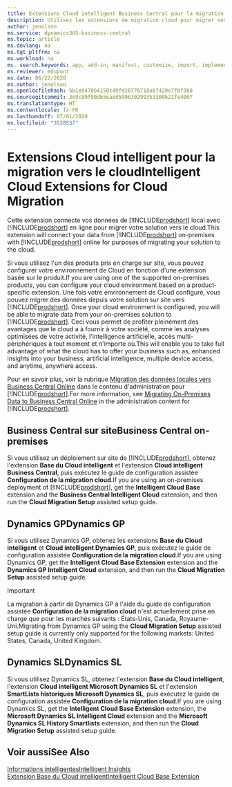 ```yaml
---
title: Extensions Cloud intelligent Business Central pour la migration cloud | Microsoft Docs
description: Utilisez les extensions de migration cloud pour migrer vos données locales vers Business Central Online. Ces extensions déplacent vos données locales vers le cloud afin que vous puissiez utiliser Business Central Online avec vos données existantes.
author: jenolson
ms.service: dynamics365-business-central
ms.topic: article
ms.devlang: na
ms.tgt_pltfrm: na
ms.workload: na
ms. search.keywords: app, add-in, manifest, customize, import, implement
ms.reviewer: edupont
ms.date: 06/22/2020
ms.author: jenolson
ms.openlocfilehash: 5b1ed470b4150c49fd20776718ab7429e7fbf3b8
ms.sourcegitcommit: 3e9c89f90db5eaed599630299353300621fe4007
ms.translationtype: HT
ms.contentlocale: fr-FR
ms.lasthandoff: 07/01/2020
ms.locfileid: "3528537"
---
```

# <a name="intelligent-cloud-extensions-for-cloud-migration"></a><span data-ttu-id="3f0cd-104">Extensions Cloud intelligent pour la migration vers le cloud</span><span class="sxs-lookup"><span data-stu-id="3f0cd-104">Intelligent Cloud Extensions for Cloud Migration</span></span>

<span data-ttu-id="3f0cd-105">Cette extension connecte vos données de [!INCLUDE[prodshort](includes/prodshort.md)] local avec [!INCLUDE[prodshort](includes/prodshort.md)] en ligne pour migrer votre solution vers le cloud.</span><span class="sxs-lookup"><span data-stu-id="3f0cd-105">This extension will connect your data from [!INCLUDE[prodshort](includes/prodshort.md)] on-premises with [!INCLUDE[prodshort](includes/prodshort.md)] online for purposes of migrating your solution to the cloud.</span></span>  

<span data-ttu-id="3f0cd-106">Si vous utilisez l'un des produits pris en charge sur site, vous pouvez configurer votre environnement de Cloud en fonction d'une extension basée sur le produit.</span><span class="sxs-lookup"><span data-stu-id="3f0cd-106">If you are using one of the supported on-premises products, you can configure your cloud environment based on a product-specific extension.</span></span><span data-ttu-id="3f0cd-107"> Une fois votre environnement de Cloud configuré, vous pouvez migrer des données depuis votre solution sur site vers [!INCLUDE[prodshort](includes/prodshort.md)].</span><span class="sxs-lookup"><span data-stu-id="3f0cd-107"> Once your cloud environment is configured, you will be able to migrate data from your on-premises solution to [!INCLUDE[prodshort](includes/prodshort.md)].</span></span> <span data-ttu-id="3f0cd-108">Ceci vous permet de profiter pleinement des avantages que le cloud a à fournir à votre société, comme les analyses optimisées de votre activité, l'intelligence artificielle, accès multi-périphériques à tout moment et n'importe où.</span><span class="sxs-lookup"><span data-stu-id="3f0cd-108">This will enable you to take full advantage of what the cloud has to offer your business such as, enhanced insights into your business, artificial intelligence, multiple device access, and anytime, anywhere access.</span></span>  

<span data-ttu-id="3f0cd-109">Pour en savoir plus, voir la rubrique [Migration des données locales vers Business Central Online](/dynamics365/business-central/dev-itpro/administration/migrate-data) dans le contenu d'administration pour [!INCLUDE[prodshort](includes/prodshort.md)].</span><span class="sxs-lookup"><span data-stu-id="3f0cd-109">For more information, see [Migrating On-Premises Data to Business Central Online](/dynamics365/business-central/dev-itpro/administration/migrate-data) in the administration content for [!INCLUDE[prodshort](includes/prodshort.md)].</span></span>  

## <a name="business-central-on-premises"></a><span data-ttu-id="3f0cd-110">Business Central sur site</span><span class="sxs-lookup"><span data-stu-id="3f0cd-110">Business Central on-premises</span></span>
<span data-ttu-id="3f0cd-111">Si vous utilisez un déploiement sur site de [!INCLUDE[prodshort](includes/prodshort.md)], obtenez l'extension **Base du Cloud intelligent** et l'extension **Cloud intelligent Business Central**, puis exécutez le guide de configuration assistée **Configuration de la migration cloud**.</span><span class="sxs-lookup"><span data-stu-id="3f0cd-111">If you are using an on-premises deployment of [!INCLUDE[prodshort](includes/prodshort.md)], get the **Intelligent Cloud Base** extension and the **Business Central Intelligent Cloud** extension, and then run the **Cloud Migration Setup** assisted setup guide.</span></span>  

## <a name="dynamics-gp"></a><span data-ttu-id="3f0cd-112">Dynamics GP</span><span class="sxs-lookup"><span data-stu-id="3f0cd-112">Dynamics GP</span></span>
<span data-ttu-id="3f0cd-113">Si vous utilisez Dynamics GP, obtenez les extensions **Base du Cloud intelligent** et **Cloud intelligent Dynamics GP**, puis exécutez le guide de configuration assistée **Configuration de la migration cloud**.</span><span class="sxs-lookup"><span data-stu-id="3f0cd-113">If you are using Dynamics GP,  get the **Intelligent Cloud Base Extension** extension and the **Dynamics GP Intelligent Cloud** extension, and then run the **Cloud Migration Setup** assisted setup guide.</span></span>  

> [!IMPORTANT]
> <span data-ttu-id="3f0cd-114">La migration à partir de Dynamics GP à l'aide du guide de configuration assistée **Configuration de la migration cloud** n'est actuellement prise en charge que pour les marchés suivants : États-Unis, Canada, Royaume-Uni.</span><span class="sxs-lookup"><span data-stu-id="3f0cd-114">Migrating from Dynamics GP using the **Cloud Migration Setup** assisted setup guide is currently only supported for the following markets: United States, Canada, United Kingdom.</span></span>

## <a name="dynamics-sl"></a><span data-ttu-id="3f0cd-115">Dynamics SL</span><span class="sxs-lookup"><span data-stu-id="3f0cd-115">Dynamics SL</span></span>
<span data-ttu-id="3f0cd-116">Si vous utilisez Dynamics SL, obtenez l'extension **Base du Cloud intelligent**, l'extension **Cloud intelligent Microsoft Dynamics SL** et l'extension **SmartLists historiques Microsoft Dynamics SL**, puis exécutez le guide de configuration assistée **Configuration de la migration cloud**.</span><span class="sxs-lookup"><span data-stu-id="3f0cd-116">If you are using Dynamics SL, get the **Intelligent Cloud Base Extension** extension, the **Microsoft Dynamics SL Intelligent Cloud** extension and the **Microsoft Dynamics SL History Smartlists** extension, and then run the **Cloud Migration Setup** assisted setup guide.</span></span>  

## <a name="see-also"></a><span data-ttu-id="3f0cd-117">Voir aussi</span><span class="sxs-lookup"><span data-stu-id="3f0cd-117">See Also</span></span>

[<span data-ttu-id="3f0cd-118">Informations intelligentes</span><span class="sxs-lookup"><span data-stu-id="3f0cd-118">Intelligent Insights</span></span>](about-intelligent-cloud.md)  
[<span data-ttu-id="3f0cd-119">Extension Base du Cloud intelligent</span><span class="sxs-lookup"><span data-stu-id="3f0cd-119">Intelligent Cloud Base Extension</span></span>](ui-extensions-intelligent-cloud.md)  

